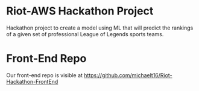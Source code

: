 # Riot-AWS Hackathon Project
Hackathon project to create a model using ML that will predict the rankings of a given set of professional League of Legends sports teams.

# Front-End Repo
Our front-end repo is visible at https://github.com/michaelt16/Riot-Hackathon-FrontEnd

